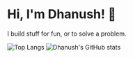 # Hi, I'm Dhanush! 👋
I build stuff for fun, or to solve a problem.

![Top Langs](https://github-readme-stats.vercel.app/api/top-langs/?username=IceCreamInTheDesert&theme=compact) 
![Dhanush's GitHub stats](https://github-readme-stats.vercel.app/api?username=IceCreamInTheDesert&show_icons=true&theme=transparent)
